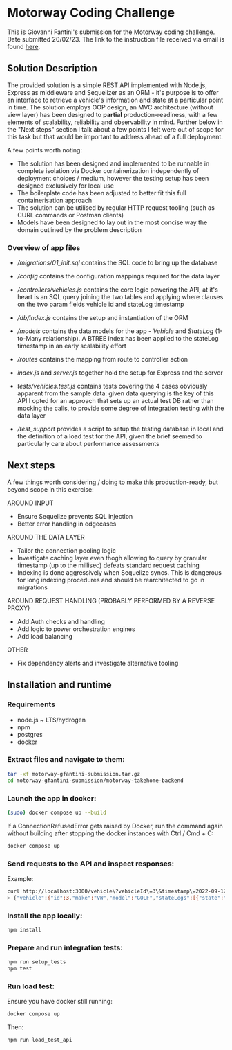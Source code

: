 # Motorway Coding Challenge

This is Giovanni Fantini's submission for the Motorway coding challenge. Date submitted 20/02/23.
The link to the instruction file received via email is found [here](https://motorway.notion.site/Senior-Backend-Engineer-Tech-Challenge-6e59f0edc5d942b0a591a2b1aa248b3f).

## Solution Description

The provided solution is a simple REST API implemented with Node.js, Express as middleware and Sequelizer as an ORM - it's purpose is to offer an interface to retrieve a vehicle's information and state at a particular point in time. The solution employs OOP design, an MVC architecture (without view layer) has been designed to **partial** production-readiness, with a few elements of scalability, reliability and observability in mind. Further below in the "Next steps" section I talk about a few points I felt were out of scope for this task but that would be important to address ahead of a full deployment.

A few points worth noting:
- The solution has been designed and implemented to be runnable in complete isolation via Docker containerization independently of deployment choices / medium, however the testing setup has been designed exclusively for local use
- The boilerplate code has been adjusted to better fit this full containerisation approach
- The solution can be utilised by regular HTTP request tooling (such as CURL commands or Postman clients)
- Models have been designed to lay out in the most concise way the domain outlined by the problem description
### Overview of app files

- */migrations/01_init.sql* contains the SQL code to bring up the database
- */config* contains the configuration mappings required for the data layer
- */controllers/vehicles.js* contains the core logic powering the API, at it's heart is an SQL query joining the two tables and applying where clauses on the two param fields vehicle id and stateLog timestamp
- */db/index.js* contains the setup and instantiation of the ORM
- */models* contains the data models for the app - *Vehicle* and *StateLog* (1-to-Many relationship). A BTREE index has been applied to the stateLog timestamp in an early scalability effort
- */routes* contains the mapping from route to controller action

- *index.js* and *server.js* together hold the setup for Express and the server

- *tests/vehicles.test.js* contains tests covering the 4 cases obviously apparent from the sample data: given data querying is the key of this API I opted for an approach that sets up an actual test DB rather than mocking the calls, to provide some degree of integration testing with the data layer
- */test_support* provides a script to setup the testing database in local and the definition of a load test for the API, given the brief seemed to particularly care about performance assessments

## Next steps

A few things worth considering / doing to make this production-ready, but beyond scope in this exercise:

AROUND INPUT
- Ensure Sequelize prevents SQL injection
- Better error handling in edgecases

AROUND THE DATA LAYER
- Tailor the connection pooling logic
- Investigate caching layer even thogh allowing to query by granular timestamp (up to the millisec) defeats standard request caching
- Indexing is done aggressively when Sequelize syncs. This is dangerous for long indexing procedures and should be rearchitected to go in migrations

AROUND REQUEST HANDLING (PROBABLY PERFORMED BY A REVERSE PROXY)
- Add Auth checks and handling
- Add logic to power orchestration engines
- Add load balancing

OTHER
- Fix dependency alerts and investigate alternative tooling

## Installation and runtime
### Requirements
- node.js ~ LTS/hydrogen
- npm
- postgres
- docker

### Extract files and navigate to them:
```sh
tar -xf motorway-gfantini-submission.tar.gz
cd motorway-gfantini-submission/motorway-takehome-backend
```

### Launch the app in docker:
```sh
(sudo) docker compose up --build
```
If a ConnectionRefusedError gets raised by Docker, run the command again without building after stopping the docker instances with Ctrl / Cmd + C:
```sh
docker compose up
```

### Send requests to the API and inspect responses:
Example:
```sh
curl http://localhost:3000/vehicle\?vehicleId\=3\&timestamp\=2022-09-12T12:41:42Z
> {"vehicle":{"id":3,"make":"VW","model":"GOLF","stateLogs":[{"state":"sold","timestamp":"2022-09-12T12:41:41.000Z"}]}}
```

### Install the app locally:
```sh
npm install
```

### Prepare and run integration tests:
```sh
npm run setup_tests
npm test
```

### Run load test:
Ensure you have docker still running:
```sh
docker compose up
```
Then:
```sh
npm run load_test_api
```
